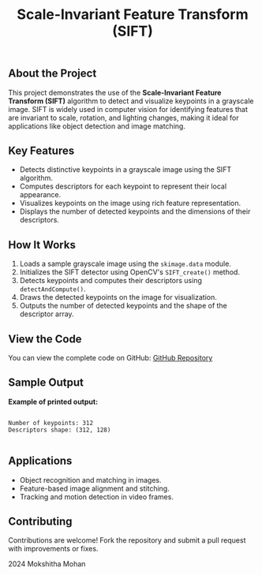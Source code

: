 <!DOCTYPE html>
<html lang="en">
<head>
    <meta charset="UTF-8">
    <meta name="viewport" content="width=device-width, initial-scale=1.0">
    <meta name="description" content="SIFT Keypoint Detection and Visualization">
   
</head>
<body>
    <header>
        <h1>Scale-Invariant Feature Transform (SIFT)</h1>
    </header>

   <div class="container">
        <h2>About the Project</h2>
        <p>
            This project demonstrates the use of the <strong>Scale-Invariant Feature Transform (SIFT)</strong> algorithm to detect and 
            visualize keypoints in a grayscale image. SIFT is widely used in computer vision for identifying features that are invariant to 
            scale, rotation, and lighting changes, making it ideal for applications like object detection and image matching.
        </p>

  <h2>Key Features</h2>
        <ul>
            <li>Detects distinctive keypoints in a grayscale image using the SIFT algorithm.</li>
            <li>Computes descriptors for each keypoint to represent their local appearance.</li>
            <li>Visualizes keypoints on the image using rich feature representation.</li>
            <li>Displays the number of detected keypoints and the dimensions of their descriptors.</li>
        </ul>

  <h2>How It Works</h2>
        <ol>
            <li>Loads a sample grayscale image using the <code>skimage.data</code> module.</li>
            <li>Initializes the SIFT detector using OpenCV's <code>SIFT_create()</code> method.</li>
            <li>Detects keypoints and computes their descriptors using <code>detectAndCompute()</code>.</li>
            <li>Draws the detected keypoints on the image for visualization.</li>
            <li>Outputs the number of detected keypoints and the shape of the descriptor array.</li>
        </ol>

  
<h2>View the Code</h2>
<p>You can view the complete code on GitHub: 
    <a href="https://github.com/yourusername/your-repository-name" target="_blank">GitHub Repository</a>
</p>

  <h2>Sample Output</h2>
        <p><strong>Example of printed output:</strong></p>
        <pre><code>
Number of keypoints: 312
Descriptors shape: (312, 128)
        </code></pre>

   <h2>Applications</h2>
        <ul>
            <li>Object recognition and matching in images.</li>
            <li>Feature-based image alignment and stitching.</li>
            <li>Tracking and motion detection in video frames.</li>
        </ul>

   

   <h2>Contributing</h2>
        <p>Contributions are welcome! Fork the repository and submit a pull request with improvements or fixes.</p>
    </div>

   <footer>
        <p> 2024 Mokshitha Mohan</p>
    </footer>
</body>
</html>
